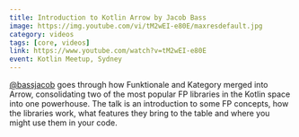 ```yaml
---
title: Introduction to Kotlin Arrow by Jacob Bass
image: https://img.youtube.com/vi/tM2wEI-e80E/maxresdefault.jpg
category: videos
tags: [core, videos]
link: https://www.youtube.com/watch?v=tM2wEI-e80E
event: Kotlin Meetup, Sydney
---
```

[@bassjacob](https://github.com/bassjacob) goes through how Funktionale and Kategory merged into Arrow, consolidating two of the most popular FP libraries in the Kotlin space into one powerhouse. The talk is an introduction to some FP concepts, how the libraries work, what features they bring to the table and where you might use them in your code.
